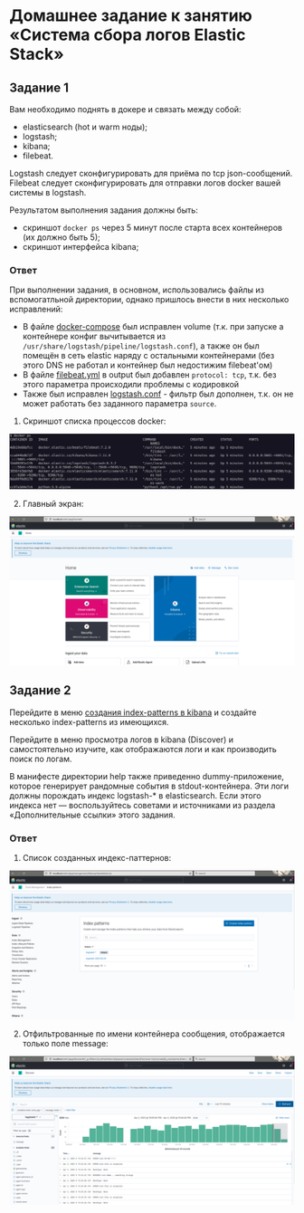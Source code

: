 # Домашнее задание к занятию «Система сбора логов Elastic Stack»

## Задание 1

Вам необходимо поднять в докере и связать между собой:

- elasticsearch (hot и warm ноды);
- logstash;
- kibana;
- filebeat.

Logstash следует сконфигурировать для приёма по tcp json-сообщений.
Filebeat следует сконфигурировать для отправки логов docker вашей системы в logstash.

Результатом выполнения задания должны быть:

- скриншот `docker ps` через 5 минут после старта всех контейнеров (их должно быть 5);
- скриншот интерфейса kibana;

### Ответ

При выполнении задания, в основном, использовались файлы из вспомогатльной директории, однако пришлось внести в них несколько исправлений:
- В файле [docker-compose](./docker-compose.yml) был исправлен volume (т.к. при запуске а контейнере конфиг вычитывается из `/usr/share/logstash/pipeline/logstash.conf`), а также он был помещён в сеть elastic наряду с остальными контейнерами (без этого DNS не работал и контейнер был недостижим filebeat'ом)
- В файле [filebeat.yml](./configs/filebeat.yml) в output был добавлен `protocol: tcp`, т.к. без этого параметра происходили проблемы с кодировкой
- Также был исправлен [logstash.conf](./configs/logstash.conf) - фильтр был дополнен, т.к. он не может работать без заданного параметра `source`.

1. Скриншот списка процессов docker:

![Alt text](img/1.docker_ps.png)

2. Главный экран:

![Alt text](img/2.main.png)

## Задание 2

Перейдите в меню [создания index-patterns  в kibana](http://localhost:5601/app/management/kibana/indexPatterns/create) и создайте несколько index-patterns из имеющихся.

Перейдите в меню просмотра логов в kibana (Discover) и самостоятельно изучите, как отображаются логи и как производить поиск по логам.

В манифесте директории help также приведенно dummy-приложение, которое генерирует рандомные события в stdout-контейнера.
Эти логи должны порождать индекс logstash-* в elasticsearch. Если этого индекса нет — воспользуйтесь советами и источниками из раздела «Дополнительные ссылки» этого задания.
 
### Ответ

1. Список созданных индекс-паттернов:

![Alt text](img/3.index.patterns.png)

2. Отфильтрованные по имени контейнера сообщения, отображается только поле message:

![Alt text](img/4.filtered_messages.png)